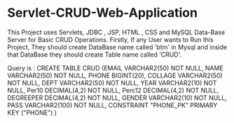 # Servlet-CRUD-Web-Application
This Project uses Servlets, JDBC , JSP, HTML , CSS and MySQL Data-Base Server for Basic CRUD Operations.
Firstly, If any User wants to Run this Project, They should create DataBase name called 'btm' in Mysql and inside that DataBase they should 
create Table name called 'CRUD'.

Query is : CREATE TABLE CRUD 
   (EMAIL VARCHAR2(50) NOT NULL, 
	 NAME  VARCHAR2(50) NOT NULL, 
	 PHONE BIGINT(20), 
	 COLLAGE VARCHAR2(50) NOT NULL, 
	 DEPT VARCHAR2(50) NOT NULL,
	 YEAR VARCHAR2(10) NOT NULL,
	 Per10 DECIMAL(4,2) NOT NULL,
	 Perc12 DECIMAL(4,2) NOT NULL,
	 DEGREEPER DECIMAL(4,2) NOT NULL,
	 GENDER VARCHAR2(10) NOT NULL,
	 PASS VARCHAR2(100) NOT NULL,
	 CONSTRAINT "PHONE_PK" PRIMARY KEY ("PHONE")
   )
